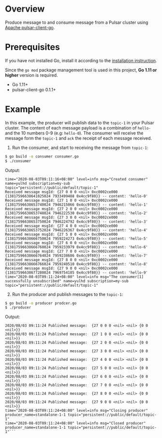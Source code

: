 # Overview

Produce message to and consume message from a Pulsar cluster using [Apache pulsar-client-go](https://github.com/apache/pulsar-client-go).

# Prerequisites

If you have not installed Go, install it according to the [installation instruction](http://golang.org/doc/install).

Since the `go mod` package management tool is used in this project, **Go 1.11 or higher** version is required.

- Go 1.11+
- pulsar-client-go 0.1.1+

# Example

In this example, the producer will publish data to the `topic-1` in your Pulsar cluster.
The content of each message payload is a combination of `hello-` and the 10 numbers 0-9 (e.g: `hello-0`).
The consumer will receive the message form the `topic-1` and `ack` the receipt of each message received.

1. Run the consumer, and start to receiving the message from `topic-1`:

```bash
$ go build -o consumer consumer.go
$ ./consumer
```

Output:

```text
time="2020-08-03T09:11:16+08:00" level=info msg="Created consumer" name=yulhd subscription=my-sub topic="persistent://public/default/topic-1"
Received message msgId: {27 0 0 0 <nil> 0xc0002ce000 {13817596638641025024 7933499488 0x4cc9f80}} -- content: 'hello-0'
Received message msgId: {27 1 0 0 <nil> 0xc0002ce000 {13817596638653740024 7946215066 0x4cc9f80}} -- content: 'hello-1'
Received message msgId: {27 2 0 0 <nil> 0xc0002ce000 {13817596638653748024 7946222530 0x4cc9f80}} -- content: 'hello-2'
Received message msgId: {27 3 0 0 <nil> 0xc0002ce000 {13817596638653750024 7946224792 0x4cc9f80}} -- content: 'hello-3'
Received message msgId: {27 4 0 0 <nil> 0xc0002ce000 {13817596638653752024 7946226367 0x4cc9f80}} -- content: 'hello-4'
Received message msgId: {27 5 0 0 <nil> 0xc0002ce000 {13817596638666750024 7959224273 0x4cc9f80}} -- content: 'hello-5'
Received message msgId: {27 6 0 0 <nil> 0xc0002ce000 {13817596638666760024 7959233979 0x4cc9f80}} -- content: 'hello-6'
Received message msgId: {27 7 0 0 <nil> 0xc0002ce000 {13817596638666764024 7959238686 0x4cc9f80}} -- content: 'hello-7'
Received message msgId: {27 8 0 0 <nil> 0xc0002ce000 {13817596638666766024 7959240510 0x4cc9f80}} -- content: 'hello-8'
Received message msgId: {27 9 0 0 <nil> 0xc0002ce000 {13817596638677280024 7969754185 0x4cc9f80}} -- content: 'hello-9'
time="2020-08-03T09:11:24+08:00" level=info msg="The consumer[1] successfully unsubscribed" name=yulhd subscription=my-sub topic="persistent://public/default/topic-1"
```

2. Run the producer and publish messages to the `topic-1`:

```bash
$ go build -o producer prodcer.go
$ ./producer
```

Output:

```text
2020/08/03 09:11:24 Published message:  {27 0 0 0 <nil> <nil> {0 0 <nil>}}
2020/08/03 09:11:24 Published message:  {27 1 0 0 <nil> <nil> {0 0 <nil>}}
2020/08/03 09:11:24 Published message:  {27 2 0 0 <nil> <nil> {0 0 <nil>}}
2020/08/03 09:11:24 Published message:  {27 3 0 0 <nil> <nil> {0 0 <nil>}}
2020/08/03 09:11:24 Published message:  {27 4 0 0 <nil> <nil> {0 0 <nil>}}
2020/08/03 09:11:24 Published message:  {27 5 0 0 <nil> <nil> {0 0 <nil>}}
2020/08/03 09:11:24 Published message:  {27 6 0 0 <nil> <nil> {0 0 <nil>}}
2020/08/03 09:11:24 Published message:  {27 7 0 0 <nil> <nil> {0 0 <nil>}}
2020/08/03 09:11:24 Published message:  {27 8 0 0 <nil> <nil> {0 0 <nil>}}
2020/08/03 09:11:24 Published message:  {27 9 0 0 <nil> <nil> {0 0 <nil>}}
time="2020-08-03T09:11:24+08:00" level=info msg="Closing producer" producer_name=standalone-1-1 topic="persistent://public/default/topic-1"
time="2020-08-03T09:11:24+08:00" level=info msg="Closed producer" producer_name=standalone-1-1 topic="persistent://public/default/topic-1"```
```
